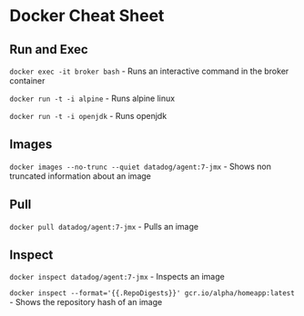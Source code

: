 # Docker Cheat Sheet

## Run and Exec

`docker exec -it broker bash` - Runs an interactive command in the broker container

`docker run -t -i alpine` - Runs alpine linux

`docker run -t -i openjdk` - Runs openjdk

## Images

`docker images --no-trunc --quiet datadog/agent:7-jmx` - Shows non truncated information about an image

## Pull

`docker pull datadog/agent:7-jmx` - Pulls an image

## Inspect

`docker inspect datadog/agent:7-jmx` - Inspects an image

`docker inspect --format='{{.RepoDigests}}' gcr.io/alpha/homeapp:latest` - Shows the repository hash of an image
